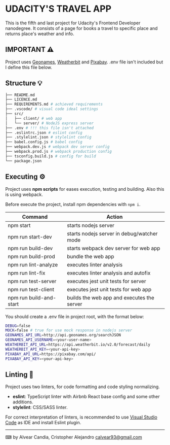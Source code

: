 # UDACITY'S TRAVEL APP

This is the fifth and last project for Udacity's Frontend Developer nanodegree.
It consists of a page for books a travel to specific place and returns place's weather and info.

## IMPORTANT ⚠

Project uses [Geonames](https://www.geonames.org/), [Weatherbit](https://www.weatherbit.io/) and [Pixabay](https://pixabay.com/).
.env file isn't included but I define this file below.

## Structure 💡

```bash
├── README.md
├── LICENCE.md
├── REQUIREMENTS.md # achieved requirements
├── .vscode/ # visual code ideal settings
├── src/
│   ├── client/ # web app
│   └── server/ # NodeJS express server
├── .env # !!! this file isn't attached
├── .eslintrc.json # eslint config
├── .stylelint.json # stylelint config
├── babel.config.js # babel config
├── webpack.dev.js # webpack dev server config
├── webpack.prod.js # webpack production config
├── tsconfig.build.js # config for build
└── package.json
```

## Executing ⚙️

Project uses **npm scripts** for eases execution, testing and building.
Also this is using webpack.

Before execute the project, install npm dependencies with `npm i`.

| Command                 | Action                                     |
| ----------------------- | ------------------------------------------ |
| npm start               | starts nodejs server                       |
| npm run start-dev       | starts nodejs server in debug/watcher mode |
| npm run build-dev       | starts webpack dev server for web app      |
| npm run build-prod      | bundle the web app                         |
| npm run lint-analyze    | executes linter analysis                   |
| npm run lint-fix        | executes linter analysis and autofix       |
| npm run test-server     | executes jest unit tests for server        |
| npm run test-client     | executes jest unit tests for web app       |
| npm run build-and-start | builds the web app and executes the server |

You should create a .env file in project root, with the format below:

```bash
DEBUG=false
MOCK=false # true for use mock response in nodejs server
GEONAMES_API_URL=http://api.geonames.org/searchJSON
GEONAMES_API_USERNAME=<your-user-name>
WEATHERBIT_API_URL=https://api.weatherbit.io/v2.0/forecast/daily
WEATHERBIT_API_KEY=<your-api-key>
PIXABAY_API_URL=https://pixabay.com/api/
PIXABAY_API_KEY=<your-api-key>
```

## Linting 🧿

Project uses two linters, for code formatting and code styling normalizing.

-   **eslint**: TypeScript linter with Airbnb React base config and some other additions.
-   **stylelint**: CSS/SASS linter.

For correct interpretation of linters, is recommended to use [Visual Studio Code](https://code.visualstudio.com/) as IDE and install Eslint plugin.

---

⌨ by Alvear Candia, Cristopher Alejandro <calvear93@gmail.com>
